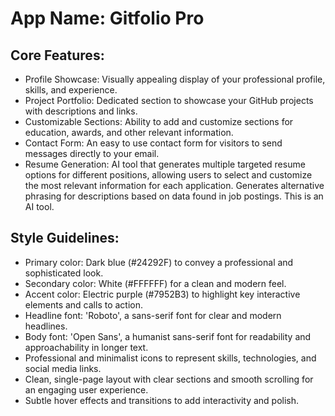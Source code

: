 # **App Name**: Gitfolio Pro

## Core Features:

- Profile Showcase: Visually appealing display of your professional profile, skills, and experience.
- Project Portfolio: Dedicated section to showcase your GitHub projects with descriptions and links.
- Customizable Sections: Ability to add and customize sections for education, awards, and other relevant information.
- Contact Form: An easy to use contact form for visitors to send messages directly to your email.
- Resume Generation: AI tool that generates multiple targeted resume options for different positions, allowing users to select and customize the most relevant information for each application. Generates alternative phrasing for descriptions based on data found in job postings. This is an AI tool.

## Style Guidelines:

- Primary color: Dark blue (#24292F) to convey a professional and sophisticated look.
- Secondary color: White (#FFFFFF) for a clean and modern feel.
- Accent color: Electric purple (#7952B3) to highlight key interactive elements and calls to action.
- Headline font: 'Roboto', a sans-serif font for clear and modern headlines.
- Body font: 'Open Sans', a humanist sans-serif font for readability and approachability in longer text.
- Professional and minimalist icons to represent skills, technologies, and social media links.
- Clean, single-page layout with clear sections and smooth scrolling for an engaging user experience.
- Subtle hover effects and transitions to add interactivity and polish.